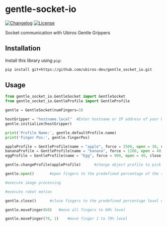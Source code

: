 # gentle-socket-io

[![Changelog](https://img.shields.io/github/v/release/ubiros-dev/gentle-socket-io?include_prereleases&label=changelog)](https://github.com/ubiros-dev/gentle_socket_io/releases)
[![License](https://img.shields.io/badge/license-Apache%202.0-blue.svg)](https://github.com/ubiros-dev/gentle-socket-io/blob/main/LICENSE)

Socket communication with Ubiros Gentle Grippers

## Installation

Install this library using `pip`:
```bash
pip install git+https://github.com/ubiros-dev/gentle_socket_io.git
```
## Usage

```python
from gentle_socket_io.GentleSocket import GentleSocket
from gentle_socket_io.GentleProfile import GentleProfile

gentle = GentleSocket(numFingers=3)

hostGripper = "hostname.local"  #Enter hostname or IP address of your Ubiros Gentle gripper
gentle.initialize(hostGripper)

print('Profile Name:', gentle.defaultProfile.name)
print('Finger Pos:', gentle.fingerPos)

appleProfile = GentleProfile(name = "apple", force = 2500, open = 30, close = 80)           #define parameters to pick up apples in a single profile
bananaProfile = GentleProfile(name = "banana", force = 1200, open = 40, close = 70)
eggProfile = GentleProfile(name = "Egg", force = 900, open = 40, close = 60, vmax=80)

gentle.changeProfile(appleProfile)      #change object profile to pick up apples

gentle.open()       #open fingers to the predefined percentage of the selected profile

#execute image processing

#execute robot motion

gentle.close()      #close fingers to the predefined percentage level of the selected profile

gentle.moveFinger(60)   #move all fingers to 60% level

gentle.moveFinger(70, 1)    #move finger 1 to 70% level
```

